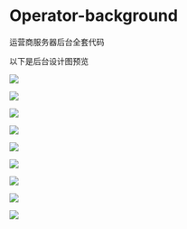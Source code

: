 # Operator-background
运营商服务器后台全套代码

以下是后台设计图预览

![](https://github.com/SauerkrautWhite/Operator-background/blob/master/images/1.jpg)

![](https://github.com/SauerkrautWhite/Operator-background/blob/master/images/2.jpg)

![](https://github.com/SauerkrautWhite/Operator-background/blob/master/images/3.jpg)

![](https://github.com/SauerkrautWhite/Operator-background/blob/master/images/4.jpg)

![](https://github.com/SauerkrautWhite/Operator-background/blob/master/images/5.jpg)

![](https://github.com/SauerkrautWhite/Operator-background/blob/master/images/6.jpg)

![](https://github.com/SauerkrautWhite/Operator-background/blob/master/images/7.jpg)

![](https://github.com/SauerkrautWhite/Operator-background/blob/master/images/8.jpg)

![](https://github.com/SauerkrautWhite/Operator-background/blob/master/images/9.jpg)


